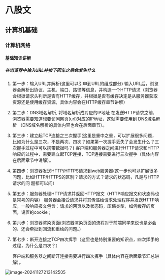 # 八股文

## 计算机基础

### 计算机⽹络

#### 基础知识讲解

##### 在浏览器中输⼊URL并按下回⻋之后会发⽣什么

1. 第⼀步：输⼊URL并解析(这⾥可以引申到URL的组成部分)
   输⼊URL后，浏览器会解析出协议、主机、端⼝、路径等信息，并构造⼀个HTTP请求（浏览器会根据请求头判断是否有HTTP缓存，并根据是否有缓存决定是从服务器获取资源还是使⽤缓存资源，具体内容会在HTTP缓存章节讲解）

2. 第⼆步：DNS域名解析, 将域名解析成对应的IP地址
   在发送HTTP请求之前，浏览器需要知道想要访问⽹⻚(url)对应的IP地址，这就需要使⽤到 DNS域名解析 （DNS域名解析的具体内容也会在后⾯章节）。

3. 第三步：建⽴起TCP连接之三次握⼿(这⾥是重中之重，可以扩展很多问题，⽐如为什么是三次，不是两次、四次？如果第⼀次握⼿丢失了会发⽣什么？三次握⼿过程中可以携带数据吗？)
   客户端和服务器之间进⾏HTTP请求和HTTP响应的过程中，需要建⽴起TCP连接，TCP连接需要进⾏三次握⼿（具体内容在后⾯章节中讲解）。

4. 第四步：浏览器发送HTTP/HTTPS请求到web服务器(这⼀步也可以扩展很多问题，⽐如HTTP/HTTPS的区别？请求的⽅式？请求的状态码，凡是与HTTP请求的问
   题都可以问）

5. 第五步：服务器处理HTTP请求并返回HTTP报⽂（HTTP响应报⽂和状态码也是常考的内容）
   服务器会接受请求并将其传递给请求处理程序并发送HTTP响应，⼀般响应报⽂包含：请求的⽹⻚以及状态码，压缩类型，如何缓存的⻚⾯，设置的cookie；

6. 第六步：浏览器渲染页面(浏览器渲染⻚⾯的流程对于前端同学来说也是必会的、还会牵扯到回流和重绘的问题。)

7. 第七步：断开连接之TCP四次挥⼿（这⾥也是特别重要的知识点，四次挥⼿的过程，为什么是四次？）

   客户端和服务器之间断开连接需要进⾏四次挥⼿（具体内容在后⾯章节汇总讲解）。

![image-20241127213142505](/images/image-20241127213142505.png)

